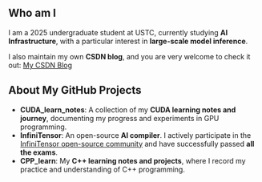 ## Who am I

I am a 2025 undergraduate student at USTC, currently studying **AI Infrastructure**, with a particular interest in **large-scale model inference**.  

I also maintain my own **CSDN blog**, and you are very welcome to check it out: [My CSDN Blog](https://blog.csdn.net/qq_71640350?spm=1011.2480.3001.5343)


## About My GitHub Projects


- **CUDA_learn_notes**: A collection of my **CUDA learning notes and journey**, documenting my progress and experiments in GPU programming.  
- **InfiniTensor**: An open-source **AI compiler**. I actively participate in the [InfiniTensor open-source community](https://github.com/InfiniTensor/) and have successfully passed **all the exams**.  
- **CPP_learn**: My **C++ learning notes and projects**, where I record my practice and understanding of C++ programming.  

